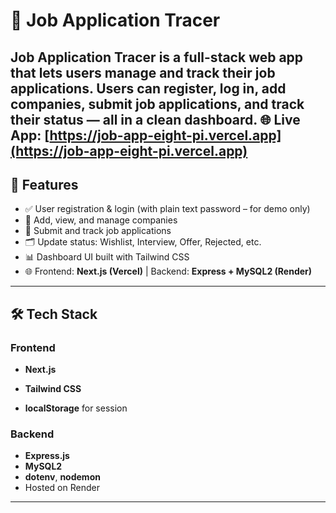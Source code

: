 # 🧭 Job Application Tracer

**Job Application Tracer** is a full-stack web app that lets users manage and track their job applications. Users can register, log in, add companies, submit job applications, and track their status — all in a clean dashboard.
🌐 **Live App:** [https://job-app-eight-pi.vercel.app](https://job-app-eight-pi.vercel.app)
---

## 🚀 Features

- ✅ User registration & login (with plain text password – for demo only)
- 🏢 Add, view, and manage companies
- 📄 Submit and track job applications
- 🗂️ Update status: Wishlist, Interview, Offer, Rejected, etc.
- 📊 Dashboard UI built with Tailwind CSS
- 🌐 Frontend: **Next.js (Vercel)** | Backend: **Express + MySQL2 (Render)**

---

## 🛠️ Tech Stack

### Frontend
- **Next.js** 

- **Tailwind CSS**
- **localStorage** for session

### Backend
- **Express.js**
- **MySQL2**
- **dotenv**, **nodemon**
- Hosted on Render

---
